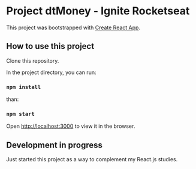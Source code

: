 # Project dtMoney - Ignite Rocketseat

This project was bootstrapped with [Create React App](https://github.com/facebook/create-react-app).

## How to use this project

Clone this repository.

In the project directory, you can run:

### `npm install`

than:

### `npm start`

Open [http://localhost:3000](http://localhost:3000) to view it in the browser.

## Development in progress

Just started this project as a way to complement my React.js studies.
